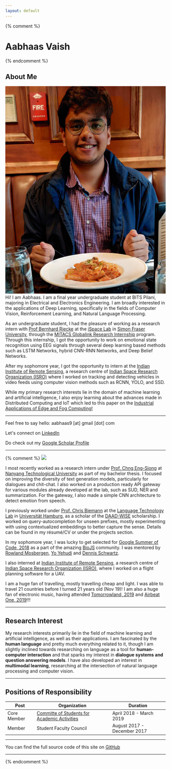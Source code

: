 ```yaml
---
layout: default
---
```

{% comment %} 
# Aabhaas Vaish
{% endcomment %} 
## About Me
<img class="profile-picture" src="av_photo.jpg">
Hi! I am Aabhaas. I am a final year undergraduate student at BITS Pilani, majoring in Electrical and Electronics Engineering. I am broadly interested in the applications of Deep Learning, specifically in the fields of Computer Vision, Reinforcement Learning, and Natural Language Processing.

As an undergraduate student, I had the pleasure of working as a research intern with [Prof Bernhard Riecke](http://ispace.iat.sfu.ca/riecke/) at the [iSpace Lab](http://ispace.iat.sfu.ca/) in [Simon Fraser University](http://www.sfu.ca/), through the [MITACS Globalink Research Internship](https://www.mitacs.ca/en/programs/globalink/globalink-research-internship) program. Through this internship, I got the opportunity to work on emotional state recognition using EEG signals through several deep learning based methods such as LSTM Networks, hybrid CNN-RNN Networks, and Deep Belief Networks.

After my sophomore year, I got the opportunity to intern at the [Indian Institute of Remote Sensing](https://www.iirs.gov.in/), a research centre of [Indian Space Research Organization (ISRO)](https://www.isro.gov.in/) where I worked on tracking and detecting vehicles in video feeds using computer vision methods such as RCNN, YOLO, and SSD.

While my primary research interests lie in the domain of machine learning and artificial intelligence, I also enjoy learning about the advances made in Distributed Computing and IoT which led to this paper on the [Industrial Applications of Edge and Fog Computing!](https://arxiv.org/abs/1912.00595)

---
Feel free to say hello: aabhaas9 [at] gmail [dot] com

Let's connect on [LinkedIn](https://www.linkedin.com/in/aabhaas-vaish/)

Do check out my [Google Scholar Profile](https://scholar.google.com/citations?user=RZFBI7sAAAAJ&hl=en)

---

{% comment %} 
<img class="profile-picture" src="dp.jpg">

I most recently worked as a research intern under [Prof. Chng Eng-Siong](https://www.ntu.edu.sg/home/aseschng/) at [Nanyang Technological University](https://www.ntu.edu.sg/Pages/home.aspx) as part of my bachelor thesis. I focused on improving the diversity of text generation models, particularly for dialogues and chit-chat. I also worked on a production ready API gateway for various modules already developed at the lab, such as SUD, NER and summarization. For the gateway, I also made a simple CNN architecture to detect emotion from speech.

I previously worked under [Prof. Chris Biemann](https://www.inf.uni-hamburg.de/en/inst/ab/lt/people/chris-biemann.html) at the [Language Technology Lab](https://www.inf.uni-hamburg.de/en/inst/ab/lt/home.html) in [Universität Hamburg](https://www.uni-hamburg.de/en.html), as a scholar of the [DAAD-WISE](https://www.daad.de/deutschland/stipendium/datenbank/en/21148-scholarship-database/?daad=1&detail=50015295&origin=4&page=1&q=wise&status=1&subjectGrps=) scholarship. I worked on query-autocompletion for unseen prefixes, mostly experimenting with using contextualized embeddings to better capture the sense. Details can be found in my résumé/CV or under the projects section. 

In my sophomore year, I was lucky to get selected for [Google Summer of Code, 2018](https://summerofcode.withgoogle.com/archive/2018/projects/6278298501906432/) as a part of the amazing [BioJS](biojs.net) community. I was mentored by [Rowland Mosbergen](https://twitter.com/rowlandm?ref_src=twsrc%5Egoogle%7Ctwcamp%5Eserp%7Ctwgr%5Eauthor), [Yo Yehudi](http://yo-yehudi.com/) and [Dennis Schwartz](https://uk.linkedin.com/in/dennis-schwartz-093315b3). 

I also interned at [Indian Institute of Remote Sensing](https://www.iirs.gov.in/), a research centre of [Indian Space Research Organization (ISRO)](https://www.isro.gov.in/), where I worked on a flight planning software for a UAV.

I am a huge fan of travelling, mostly travelling cheap and light. I was able to travel 21 countries before I turned 21 years old (Nov 19)! I am also a huge fan of electronic music, having attended [Tomorrowland, 2019](http://tomorrowland.com) and [Airbeat One, 2019](http://www.airbeat-one.de)!!!

---

## Research Interest

My research interests primarily lie in the field of machine learning and artificial intelligence, as well as their applications. I am fascinated by the **human language** and pretty much everything related to it, though I am slightly inclined towards researching on language as a tool for **human-computer interaction** and that sparks my interest in **dialogue systems and question answering models**. I have also developed an interest in **multimodal learning**, researching at the intersection of natural language processing and computer vision.

---

## Positions of Responsibility

Post | Organization | Duration
--- | --- | ---
Core Member | [Committe of Students for Academic Activities](https://www.linkedin.com/in/costaa-apogee-bits-pilani-1b2267187/) | April 2018 - March 2019
Member | Student Faculty Council | August 2017 - December 2017

---
You can find the full source code of this site on [GitHub](https://github.com/aabhaas-vaish/aabhaas-vaish.github.io)

---
{% endcomment %}
